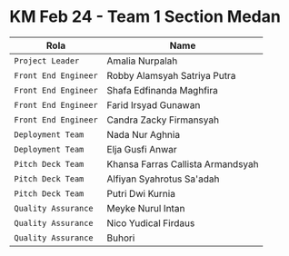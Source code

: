 # KM Feb 24 - Team 1 Section Medan
| Rola | Name |
| --- | --- |
| `Project Leader` | Amalia Nurpalah |
| `Front End Engineer` | Robby Alamsyah Satriya Putra |
| `Front End Engineer` | Shafa Edfinanda Maghfira |
| `Front End Engineer` | Farid Irsyad Gunawan |
| `Front End Engineer` | Candra Zacky Firmansyah |
| `Deployment Team` | Nada Nur Aghnia |
| `Deployment Team` | Elja Gusfi Anwar |
| `Pitch Deck Team` | Khansa Farras Callista Armandsyah |
| `Pitch Deck Team` | Alfiyan Syahrotus Sa'adah |
| `Pitch Deck Team` | Putri Dwi Kurnia |
| `Quality Assurance` | Meyke Nurul Intan |
| `Quality Assurance` | Nico Yudical Firdaus |
| `Quality Assurance` | Buhori |
